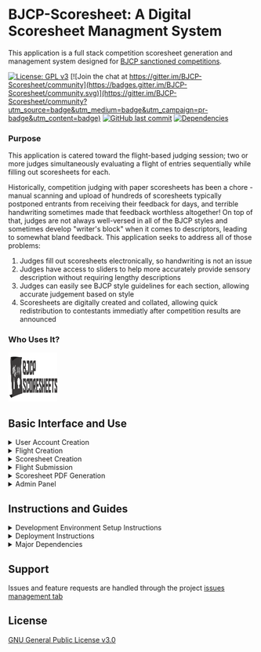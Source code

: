 # BJCP-Scoresheet: A Digital Scoresheet Managment System

This application is a full stack competition scoresheet generation and management system designed for [BJCP sanctioned competitions](https://www.bjcp.org/compcenter.php).

[![License: GPL v3](https://img.shields.io/badge/License-GPLv3-blue.svg)](https://www.gnu.org/licenses/gpl-3.0)
[![Join the chat at https://gitter.im/BJCP-Scoresheet/community](https://badges.gitter.im/BJCP-Scoresheet/community.svg)](https://gitter.im/BJCP-Scoresheet/community?utm_source=badge&utm_medium=badge&utm_campaign=pr-badge&utm_content=badge)
[![GitHub last commit](https://img.shields.io/github/last-commit/CIA-Homebrew/BJCP-Scoresheet.svg)](https://github.com/CIA-Homebrew/BJCP-Scoresheet)
[![Dependencies](https://david-dm.org/CIA-Homebrew/BJCP-Scoresheet.svg)](https://david-dm.org/cia-homebrew/BJCP-scoresheet)

### Purpose

This application is catered toward the flight-based judging session; two or more judges simultaneously evaluating a flight of entries sequentially while filling out scoresheets for each.

Historically, competition judging with paper scoresheets has been a chore - manual scanning and upload of hundreds of scoresheets typically postponed entrants from receiving their feedback for days, and terrible handwriting sometimes made that feedback worthless altogether! On top of that, judges are not always well-versed in all of the BJCP styles and sometimes develop "writer's block" when it comes to descriptors, leading to somewhat bland feedback. This application seeks to address all of those problems:

1. Judges fill out scoresheets electronically, so handwriting is not an issue
2. Judges have access to sliders to help more accurately provide sensory description without requiring lengthy descriptions
3. Judges can easily see BJCP style guidelines for each section, allowing accurate judgement based on style
4. Scoresheets are digitally created and collated, allowing quick redistribution to contestants immediatly after competition results are announced

### Who Uses It?

[<img src="https://github.com/CIA-Homebrew/BJCP-Scoresheet/blob/master/public/images/page-logos/club-logo.png?raw=true" width="100" height="100">](https://opferm.cialers.org)

## Basic Interface and Use

<details>
<summary>User Account Creation</summary>

- New users accounts can be created by navigating to the app home page and clicking the "Register" link in the navbar
</details>

<details>
<summary>Flight Creation</summary>

- Logged in users can create new flights by clicking the "Add Flight" button on the main screen.
  - Users judging the same flight should enter the same flight number, which should be provided by the competition coordinator
  - It is recommended that users judge flights simultaneously
- Flights cannot be deleted once they have been created
</details>

<details>
<summary>Scoresheet Creation</summary>

- Once a flight has been created, users may add scoresheets to their flight by clicking the "Add Scoresheet" button
- **Entry Number is must be populated for the scoresheet to be saved**
- Users may use the tabs to navigate between various scoresheet sections
  - Flight posision auto-increments as scoresheets are added, however this may be overwritten
  - Once the style and substyle is populated (e.g. "9" and "C"), helpful tooltips on each page will show the BJCP guidelines for the selected style
  - Total score is automatically recalculated when section scores are changed
  - For first round judging, users may select round advancing entries by clicking the "Mini BOS Advance" button at the top of the scoresheet page
  - For final round judging, users may select placed entries by selecting a place option from the dropdown at the top of the scoresheet page
  - If two or more users judging the same entry have different scores, a consensus score may be agreed upon and entered at the top of the page. This score will supercede all judges' scores.
- Once the user has completed filling out the scoresheet, they can return to the flights page by clicking "Back to My Flights"
  - Scoresheets are automatically saved after any change
  </details>

<details>
<summary>Flight Submission</summary>

- Once users have completed scoresheets for all entries in a flight and assigned placement / advancement / consensus scores, the flight may be submitted
- **Once a flight has been submitted, it cannot be undone by the user**
  - Admins may undo flight submissions through the admin panel
  </details>

<details>
<summary>Scoresheet PDF Generation</summary>

- Scoresheets can be downloaded by the user that created the scoresheet in the "Completed Flights" section
- Scoresheet pdf downloads are only available for entries in completed flights
- All scoresheets in a flight may be downloaded by clicking the "Download All" button
- It is recommended to download all completed scoresheets to the user's local device after completion for data redundancy
</details>

<details>
<summary>Admin Panel</summary>

- Coming soon!
</details>

## Instructions and Guides

<details>
<summary>Development Environment Setup Instructions</summary>

Setting up a development enviroment is relatively easy and only requires node and npm to be set up.

1. Clone the repository to your development machine and run `npm install`
2. Persistent storage management is handled through Sequelize
   - Development environent uses SQLite, which does not require additional database dependency installation
   - **(optional)** Staging environment requires PostgreSQL
     1. Ensure PostgreSQL is installed and running
     2. Create a new database with the name `bjcp-scoresheet`
     3. Create a user with username `user` and password `password` with read/write privileges enabled
   - Run all database migrations by by running `npm run migrate`
   - **(optional)** Create a development admin account by running `npm run seed`
     - Default username is `admin@scoresheets.org`, default password is `password`
     - Standard accounts can be upgraded to admin level accounts by manually writing a query to update the `user_level` db field to a value greater than 0
3. Start development server by running `npm run debug`
   - **(optional)** Start staging server by running `npm run staging`
4. App can be viewed at [http://localhost:3000](http://localhost:3000)
</details>

<details>
<summary>Deployment Instructions</summary>

Currently, the application is set up to be painlessly deployed to Heroku through github integration. Simply fork the repository, connect your Github account, and deploy the master branch. At least one full-time dyno and one webworker is recommended at a minimum for optimal performance.

</details>

<details>
<summary>Major Dependencies</summary>

- [archiver](https://www.npmjs.com/package/archiver) - used to zip scoresheet .pdf files together when user requests more than one download
- [express](https://www.npmjs.com/package/express) - framework used for webserver functionality on back end
- [passport](https://www.npmjs.com/package/passport) - framework used for secure authentication and session management
- [sequelize](https://www.npmjs.com/package/sequelize) - ORM used for multi-paradigm persistent storage
- [pg](https://www.npmjs.com/package/pg) - Posgres framework for NodeJS
- [sqlite3](https://www.npmjs.com/package/sqlite3) - Sqlite framework for NodeJS
- [puppeteer](https://www.npmjs.com/package/puppeteer) - utilized in headless configuration to generate .pdf scoresheets from html/css templates
- [prettier](https://www.npmjs.com/package/prettier) - automatic pre commit linting and code format
</details>

## Support

Issues and feature requests are handled through the project [issues management tab](https://github.com/CIA-Homebrew/BJCP-Scoresheet/issues)

## License

[GNU General Public License v3.0](https://github.com/CIA-Homebrew/BJCP-Scoresheet/blob/master/LICENSE)
